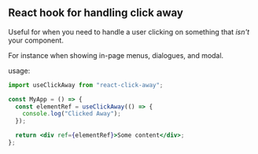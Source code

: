 ## React hook for handling click away

Useful for when you need to handle a user clicking on something that _isn't_ your component.

For instance when showing in-page menus, dialogues, and modal.

usage:

```jsx
import useClickAway from "react-click-away";

const MyApp = () => {
  const elementRef = useClickAway(() => {
    console.log("Clicked Away");
  });

  return <div ref={elementRef}>Some content</div>;
};
```
